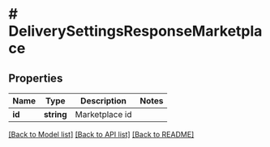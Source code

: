 # # DeliverySettingsResponseMarketplace

## Properties

Name | Type | Description | Notes
------------ | ------------- | ------------- | -------------
**id** | **string** | Marketplace id |

[[Back to Model list]](../../README.md#models) [[Back to API list]](../../README.md#endpoints) [[Back to README]](../../README.md)
